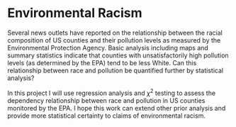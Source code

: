 # Environmental Racism

Several news outlets have reported on the relationship between the racial composition of US counties and their pollution levels as measured by the Environmental Protection Agency. Basic analysis including maps and summary statistics indicate that counties with unsatisfactorily high pollution levels (as determined by the EPA) tend to be less White. Can this relationship between race and pollution be quantified further by statistical analysis?

In this project I will use regression analysis and $\chi^2$ testing to assess the dependency relationship between race and pollution in US counties monitored by the EPA. I hope this work can extend other prior analysis and provide more statistical certainty to claims of environmental racism. 
